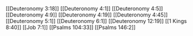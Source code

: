 [[Deuteronomy 3:18]]
[[Deuteronomy 4:1]]
[[Deuteronomy 4:5]]
[[Deuteronomy 4:9]]
[[Deuteronomy 4:19]]
[[Deuteronomy 4:45]]
[[Deuteronomy 5:1]]
[[Deuteronomy 6:1]]
[[Deuteronomy 12:19]]
[[1 Kings 8:40]]
[[Job 7:1]]
[[Psalms 104:33]]
[[Psalms 146:2]]
